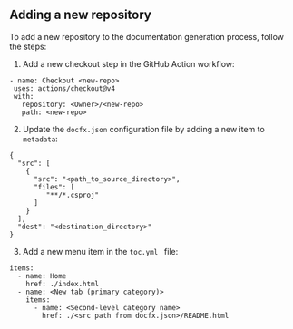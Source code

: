 ## Adding a new repository

To add a new repository to the documentation generation process, follow the steps:

1. Add a new checkout step in the GitHub Action workflow:

```
- name: Checkout <new-repo>
 uses: actions/checkout@v4
 with:
   repository: <Owner>/<new-repo>
   path: <new-repo>
```

2. Update the `docfx.json` configuration file by adding a new item to `metadata`:

```
{
  "src": [
    {
      "src": "<path_to_source_directory>",
      "files": [
         "**/*.csproj"
      ]
    }
  ],
  "dest": "<destination_directory>"
}
```

3. Add a new menu item in the `toc.yml ` file:

```
items:
  - name: Home
    href: ./index.html
  - name: <New tab (primary category)>
    items:
      - name: <Second-level category name>
        href: ./<src path from docfx.json>/README.html
```

